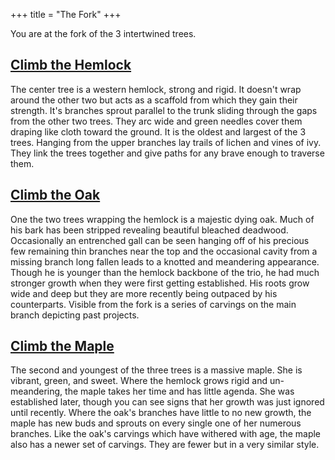 +++
title = "The Fork"
+++

You are at the fork of the 3 intertwined trees. 

## [Climb the Hemlock](@/hemlock/_index.md)

The center tree is a western hemlock, strong and rigid. It
doesn't wrap around the other two but acts as a scaffold
from which they gain their strength. It's branches sprout
parallel to the trunk sliding through the gaps from the
other two trees. They arc wide and green needles cover them
draping like cloth toward the ground. It is the oldest and
largest of the 3 trees. Hanging from the upper branches lay
trails of lichen and vines of ivy. They link the trees
together and give paths for any brave enough to traverse
them.

## [Climb the Oak](@/oak/_index.md)

One the two trees wrapping the hemlock is a majestic dying
oak. Much of his bark has been stripped revealing beautiful
bleached deadwood. Occasionally an entrenched gall can be
seen hanging off of his precious few remaining thin branches
near the top and the occasional cavity from a missing branch
long fallen leads to a knotted and meandering appearance.
Though he is younger than the hemlock backbone of the trio,
he had much stronger growth when they were first getting
established. His roots grow wide and deep but they are more
recently being outpaced by his counterparts. Visible from
the fork is a series of carvings on the main branch
depicting past projects.

## [Climb the Maple](@/maple/_index.md)

The second and youngest of the three trees is a massive
maple. She is vibrant, green, and sweet. Where the hemlock
grows rigid and un-meandering, the maple takes her time and
has little agenda. She was established later, though you can
see signs that her growth was just ignored until recently.
Where the oak's branches have little to no new growth, the
maple has new buds and sprouts on every single one of her
numerous branches. Like the oak's carvings which have
withered with age, the maple also has a newer set of
carvings. They are fewer but in a very similar style.
